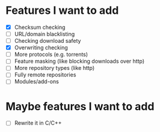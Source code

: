 # Features I want to add
- [x] Checksum checking
- [  ] URL/domain blacklisting
- [  ] Checking download safety
- [x] Overwriting checking
- [  ] More protocols (e.g. torrents)
- [  ] Feature masking (like blocking downloads over http)
- [  ] More repository types (like http)
- [  ] Fully remote repositories
- [  ] Modules/add-ons

# Maybe features I want to add
- [  ] Rewrite it in C/C++

